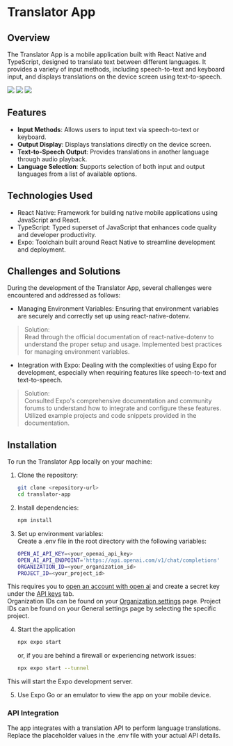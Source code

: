 # Translator App

## Overview
The Translator App is a mobile application built with React Native and TypeScript, designed to translate text between different languages. It provides a variety of input methods, including speech-to-text and keyboard input, and displays translations on the device screen using text-to-speech.

![](https://media.giphy.com/media/v1.Y2lkPTc5MGI3NjExOWEwMHo1bGVpcTRiOWNsdTBtZjR0ZGpwYTU3MmJxcHdreWsxc29sZiZlcD12MV9pbnRlcm5hbF9naWZfYnlfaWQmY3Q9Zw/wU9flRypLljDGV8q0l/giphy.gif)
![](https://media.giphy.com/media/v1.Y2lkPTc5MGI3NjExNnQxb2hieHdhdjJxY2VucDYxODkyNHJjMThvbzg0amU5Y3pqdzk4ZiZlcD12MV9pbnRlcm5hbF9naWZfYnlfaWQmY3Q9Zw/vN6bLL1b0pVvOKSyQG/giphy.gif)
![](https://media.giphy.com/media/v1.Y2lkPTc5MGI3NjExc2JjZ3Q5Z3F2bjRsZ2x5MGtxZHgxZGkwNzdiOGxpbHZuZDFnNjVsZiZlcD12MV9pbnRlcm5hbF9naWZfYnlfaWQmY3Q9Zw/ZzZhFcoYbEVXI9nOFZ/giphy.gif)


## Features
- **Input Methods**: Allows users to input text via speech-to-text or keyboard.
- **Output Display**: Displays translations directly on the device screen.
- **Text-to-Speech Output**: Provides translations in another language through audio playback.
- **Language Selection**: Supports selection of both input and output languages from a list of available options.


## Technologies Used
- React Native: Framework for building native mobile applications using JavaScript and React.
- TypeScript: Typed superset of JavaScript that enhances code quality and developer productivity.
- Expo: Toolchain built around React Native to streamline development and deployment.

## Challenges and Solutions
During the development of the Translator App, several challenges were encountered and addressed as follows:

- Managing Environment Variables: Ensuring that environment variables are securely and correctly set up using react-native-dotenv.

> Solution:     
Read through the official documentation of react-native-dotenv to understand the proper setup and usage. Implemented best practices for managing environment variables.

- Integration with Expo: Dealing with the complexities of using Expo for development, especially when requiring features like speech-to-text and text-to-speech.

> Solution:     
Consulted Expo's comprehensive documentation and community forums to understand how to integrate and configure these features. Utilized example projects and code snippets provided in the documentation.

## Installation
To run the Translator App locally on your machine:

1. Clone the repository:
    ```bash
    git clone <repository-url>
    cd translator-app
    ```
2. Install dependencies:
    ```bash
    npm install
    ```
3. Set up environment variables:        
Create a .env file in the root directory with the following variables:      
    ```bash
    OPEN_AI_API_KEY=<your_openai_api_key>
    OPEN_AI_API_ENDPOINT='https://api.openai.com/v1/chat/completions'
    ORGANIZATION_ID=<your_organization_id>
    PROJECT_ID=<your_project_id>
    ```
This requires you to [open an account with open ai](https://platform.openai.com/docs/overview) and create a secret key under the [API keys](https://platform.openai.com/api-keys) tab.   
Organization IDs can be found on your [Organization settings](https://platform.openai.com/settings/organization/general) page. Project IDs can be found on your General settings page by selecting the specific project.

4. Start the application    
    ```bash
    npx expo start
    ```
    or, if you are behind a firewall or experiencing network issues:    
    ```bash
    npx expo start --tunnel
    ```
This will start the Expo development server.

5. Use Expo Go or an emulator to view the app on your mobile device.

### API Integration
The app integrates with a translation API to perform language translations. Replace the placeholder values in the .env file with your actual API details.

